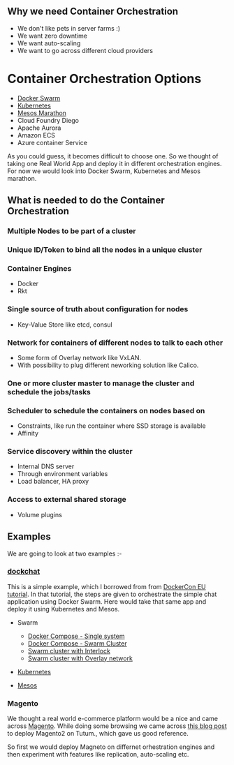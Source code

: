 ## Why we need Container Orchestration

- We don't like pets in server farms :)
- We want zero downtime
- We want auto-scaling
- We want to go across different cloud providers

# Container Orchestration Options

- [Docker Swarm](docker-swarm/docker-swarm-cheatsheet.md)
- [Kubernetes](kubernetes/README.md)
- [Mesos Marathon](mesos/README.md)
- Cloud Foundry Diego
- Apache Aurora
- Amazon ECS
- Azure container Service

As you could guess, it becomes difficult to choose one. So we thought of taking one Real World App and deploy it in different orchestration engines. For now we would look into Docker Swarm, Kubernetes and Mesos marathon.

## What is needed to do the Container Orchestration

### Multiple Nodes to be part of a cluster

### Unique ID/Token to bind all the nodes in a unique cluster

### Container Engines
- Docker 
- Rkt

### Single source of truth about configuration for nodes
- Key-Value Store like etcd, consul

### Network for containers of different nodes to talk to each other
- Some form of Overlay network like VxLAN. 
- With possibility to plug different neworking solution like Calico. 

### One or more cluster master to manage the cluster and schedule the jobs/tasks  

### Scheduler to schedule the containers on nodes based on
- Constraints, like run the container where SSD storage is available
- Affinity

### Service discovery within the cluster
- Internal DNS server
- Through environment variables 
- Load balancer, HA proxy

### Access to external shared storage
- Volume plugins

## Examples 

We are going to look at two examples :-

### [dockchat](https://github.com/nicolaka/dockchat.git)

This is a simple example, which I borrowed from from [DockerCon EU tutorial](https://github.com/docker/dceu_tutorials/blob/master/02-orchestration.md). In that tutorial, the steps are given to orchestrate the simple chat application using Docker Swarm. Here would take that same app and deploy it using Kubernetes and Mesos.

- Swarm 
  * [Docker Compose - Single system](simple_dockchat/swarm/compose)
  * [Docker Compose - Swarm Cluster](simple_dockchat/swarm/1_master_2_nodes)
  * [Swarm cluster with Interlock](simple_dockchat/swarm/1_master_2_nodes_interlock)
  * [Swarm cluster with Overlay network](simple_dockchat/swarm/1_master_2_nodes_overlay)
  
- [Kubernetes](simple_dockchat/kubernetes/)

- [Mesos](simple_dockchat/mesos/)


### Magento

We thought a real world e-commerce platform would be a nice and came
across [Magento](https://magento.com/). While doing some browsing we 
came across [this blog post](http://mageinferno.com/blog/deploy-magento-2-digital-ocean-tutum)
to deploy Magento2 on Tutum., which gave us good reference. 

So first we would deploy Magneto on differnet orhestration engines and
then experiment with features like replication, auto-scaling etc. 
